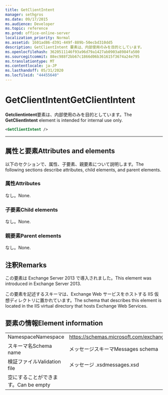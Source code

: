 ```yaml
---
title: GetClientIntent
manager: sethgros
ms.date: 09/17/2015
ms.audience: Developer
ms.topic: reference
ms.prod: office-online-server
localization_priority: Normal
ms.assetid: 1601ad86-d391-449f-889b-50ecbd310dd5
description: GetClientIntent 要素は、内部使用のみを目的としています。
ms.openlocfilehash: 3620511146f93a96d79a1427ab0903a8984fa500
ms.sourcegitcommit: 88ec988f2bb67c1866d06b361615f3674a24e795
ms.translationtype: MT
ms.contentlocale: ja-JP
ms.lasthandoff: 05/31/2020
ms.locfileid: "44455640"
---
```

# <a name="getclientintent"></a><span data-ttu-id="4d458-103">GetClientIntent</span><span class="sxs-lookup"><span data-stu-id="4d458-103">GetClientIntent</span></span>

<span data-ttu-id="4d458-104">**Getclientintent**要素は、内部使用のみを目的としています。</span><span class="sxs-lookup"><span data-stu-id="4d458-104">The **GetClientIntent** element is intended for internal use only.</span></span> 
  
```XML
<GetClientIntent />
```

 ****
## <a name="attributes-and-elements"></a><span data-ttu-id="4d458-105">属性と要素</span><span class="sxs-lookup"><span data-stu-id="4d458-105">Attributes and elements</span></span>

<span data-ttu-id="4d458-106">以下のセクションで、属性、子要素、親要素について説明します。</span><span class="sxs-lookup"><span data-stu-id="4d458-106">The following sections describe attributes, child elements, and parent elements.</span></span>
  
### <a name="attributes"></a><span data-ttu-id="4d458-107">属性</span><span class="sxs-lookup"><span data-stu-id="4d458-107">Attributes</span></span>

<span data-ttu-id="4d458-108">なし。</span><span class="sxs-lookup"><span data-stu-id="4d458-108">None.</span></span>
  
### <a name="child-elements"></a><span data-ttu-id="4d458-109">子要素</span><span class="sxs-lookup"><span data-stu-id="4d458-109">Child elements</span></span>

<span data-ttu-id="4d458-110">なし。</span><span class="sxs-lookup"><span data-stu-id="4d458-110">None.</span></span>
  
### <a name="parent-elements"></a><span data-ttu-id="4d458-111">親要素</span><span class="sxs-lookup"><span data-stu-id="4d458-111">Parent elements</span></span>

<span data-ttu-id="4d458-112">なし。</span><span class="sxs-lookup"><span data-stu-id="4d458-112">None.</span></span>
  
## <a name="remarks"></a><span data-ttu-id="4d458-113">注釈</span><span class="sxs-lookup"><span data-stu-id="4d458-113">Remarks</span></span>

<span data-ttu-id="4d458-114">この要素は Exchange Server 2013 で導入されました。</span><span class="sxs-lookup"><span data-stu-id="4d458-114">This element was introduced in Exchange Server 2013.</span></span>
  
<span data-ttu-id="4d458-115">この要素を記述するスキーマは、Exchange Web サービスをホストする IIS 仮想ディレクトリに置かれています。</span><span class="sxs-lookup"><span data-stu-id="4d458-115">The schema that describes this element is located in the IIS virtual directory that hosts Exchange Web Services.</span></span>
  
## <a name="element-information"></a><span data-ttu-id="4d458-116">要素の情報</span><span class="sxs-lookup"><span data-stu-id="4d458-116">Element information</span></span>

|||
|:-----|:-----|
|<span data-ttu-id="4d458-117">Namespace</span><span class="sxs-lookup"><span data-stu-id="4d458-117">Namespace</span></span>  <br/> |https://schemas.microsoft.com/exchange/services/2006/messages  <br/> |
|<span data-ttu-id="4d458-118">スキーマ名</span><span class="sxs-lookup"><span data-stu-id="4d458-118">Schema name</span></span>  <br/> |<span data-ttu-id="4d458-119">メッセージスキーマ</span><span class="sxs-lookup"><span data-stu-id="4d458-119">Messages schema</span></span>  <br/> |
|<span data-ttu-id="4d458-120">検証ファイル</span><span class="sxs-lookup"><span data-stu-id="4d458-120">Validation file</span></span>  <br/> |<span data-ttu-id="4d458-121">メッセージ .xsd</span><span class="sxs-lookup"><span data-stu-id="4d458-121">messages.xsd</span></span>  <br/> |
|<span data-ttu-id="4d458-122">空にすることができます。</span><span class="sxs-lookup"><span data-stu-id="4d458-122">Can be empty</span></span>  <br/> ||
   

